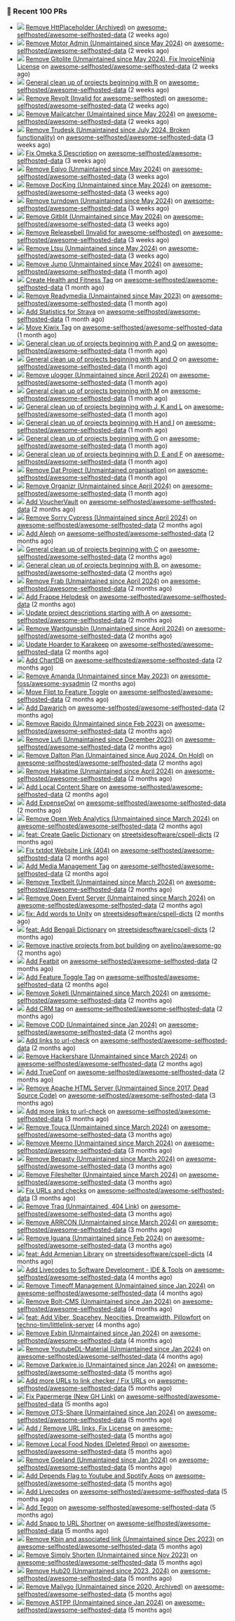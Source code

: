### 🔨 Recent 100 PRs

- ![](../assets/pr-merged.svg) [Remove HttPlaceholder (Archived)](https://github.com/awesome-selfhosted/awesome-selfhosted-data/pull/1414) on [awesome-selfhosted/awesome-selfhosted-data](https://github.com/awesome-selfhosted/awesome-selfhosted-data) (2 weeks ago)
- ![](../assets/pr-merged.svg) [Remove Motor Admin (Unmaintained since May 2024)](https://github.com/awesome-selfhosted/awesome-selfhosted-data/pull/1413) on [awesome-selfhosted/awesome-selfhosted-data](https://github.com/awesome-selfhosted/awesome-selfhosted-data) (2 weeks ago)
- ![](../assets/pr-merged.svg) [Remove Gitolite (Unmaintained since May 2024), Fix InvoiceNinja License](https://github.com/awesome-selfhosted/awesome-selfhosted-data/pull/1410) on [awesome-selfhosted/awesome-selfhosted-data](https://github.com/awesome-selfhosted/awesome-selfhosted-data) (2 weeks ago)
- ![](../assets/pr-merged.svg) [General clean up of projects beginning with R](https://github.com/awesome-selfhosted/awesome-selfhosted-data/pull/1403) on [awesome-selfhosted/awesome-selfhosted-data](https://github.com/awesome-selfhosted/awesome-selfhosted-data) (2 weeks ago)
- ![](../assets/pr-closed.svg) [Remove Revolt (Invalid for awesome-selfhosted)](https://github.com/awesome-selfhosted/awesome-selfhosted-data/pull/1402) on [awesome-selfhosted/awesome-selfhosted-data](https://github.com/awesome-selfhosted/awesome-selfhosted-data) (2 weeks ago)
- ![](../assets/pr-merged.svg) [Remove Mailcatcher (Umaintained since May 2024)](https://github.com/awesome-selfhosted/awesome-selfhosted-data/pull/1401) on [awesome-selfhosted/awesome-selfhosted-data](https://github.com/awesome-selfhosted/awesome-selfhosted-data) (2 weeks ago)
- ![](../assets/pr-merged.svg) [Remove Trudesk (Unmaintained since July 2024, Broken functionality)](https://github.com/awesome-selfhosted/awesome-selfhosted-data/pull/1400) on [awesome-selfhosted/awesome-selfhosted-data](https://github.com/awesome-selfhosted/awesome-selfhosted-data) (3 weeks ago)
- ![](../assets/pr-merged.svg) [Fix Omeka S Description](https://github.com/awesome-selfhosted/awesome-selfhosted-data/pull/1399) on [awesome-selfhosted/awesome-selfhosted-data](https://github.com/awesome-selfhosted/awesome-selfhosted-data) (3 weeks ago)
- ![](../assets/pr-merged.svg) [Remove Eqivo (Unmaintained since May 2024)](https://github.com/awesome-selfhosted/awesome-selfhosted-data/pull/1398) on [awesome-selfhosted/awesome-selfhosted-data](https://github.com/awesome-selfhosted/awesome-selfhosted-data) (3 weeks ago)
- ![](../assets/pr-merged.svg) [Remove DocKing (Unmaintained since May 2024)](https://github.com/awesome-selfhosted/awesome-selfhosted-data/pull/1391) on [awesome-selfhosted/awesome-selfhosted-data](https://github.com/awesome-selfhosted/awesome-selfhosted-data) (3 weeks ago)
- ![](../assets/pr-merged.svg) [Remove turndown (Unmaintained since May 2024)](https://github.com/awesome-selfhosted/awesome-selfhosted-data/pull/1390) on [awesome-selfhosted/awesome-selfhosted-data](https://github.com/awesome-selfhosted/awesome-selfhosted-data) (3 weeks ago)
- ![](../assets/pr-merged.svg) [Remove Gitblit (Unmaintained since May 2024)](https://github.com/awesome-selfhosted/awesome-selfhosted-data/pull/1389) on [awesome-selfhosted/awesome-selfhosted-data](https://github.com/awesome-selfhosted/awesome-selfhosted-data) (3 weeks ago)
- ![](../assets/pr-merged.svg) [Remove Releasebell (Invalid for awesome-selfhosted)](https://github.com/awesome-selfhosted/awesome-selfhosted-data/pull/1384) on [awesome-selfhosted/awesome-selfhosted-data](https://github.com/awesome-selfhosted/awesome-selfhosted-data) (3 weeks ago)
- ![](../assets/pr-merged.svg) [Remove Ltsu (Unmaintained since May 2024)](https://github.com/awesome-selfhosted/awesome-selfhosted-data/pull/1383) on [awesome-selfhosted/awesome-selfhosted-data](https://github.com/awesome-selfhosted/awesome-selfhosted-data) (3 weeks ago)
- ![](../assets/pr-merged.svg) [Remove Jump (Unmaintained since May 2024)](https://github.com/awesome-selfhosted/awesome-selfhosted-data/pull/1377) on [awesome-selfhosted/awesome-selfhosted-data](https://github.com/awesome-selfhosted/awesome-selfhosted-data) (1 month ago)
- ![](../assets/pr-merged.svg) [Create Health and Fitness Tag](https://github.com/awesome-selfhosted/awesome-selfhosted-data/pull/1363) on [awesome-selfhosted/awesome-selfhosted-data](https://github.com/awesome-selfhosted/awesome-selfhosted-data) (1 month ago)
- ![](../assets/pr-merged.svg) [Remove Readymedia (Unmaintained since May 2023)](https://github.com/awesome-selfhosted/awesome-selfhosted-data/pull/1353) on [awesome-selfhosted/awesome-selfhosted-data](https://github.com/awesome-selfhosted/awesome-selfhosted-data) (1 month ago)
- ![](../assets/pr-merged.svg) [Add Statistics for Strava](https://github.com/awesome-selfhosted/awesome-selfhosted-data/pull/1351) on [awesome-selfhosted/awesome-selfhosted-data](https://github.com/awesome-selfhosted/awesome-selfhosted-data) (1 month ago)
- ![](../assets/pr-merged.svg) [Move Kiwix Tag](https://github.com/awesome-selfhosted/awesome-selfhosted-data/pull/1350) on [awesome-selfhosted/awesome-selfhosted-data](https://github.com/awesome-selfhosted/awesome-selfhosted-data) (1 month ago)
- ![](../assets/pr-merged.svg) [General clean up of projects beginning with P and Q](https://github.com/awesome-selfhosted/awesome-selfhosted-data/pull/1344) on [awesome-selfhosted/awesome-selfhosted-data](https://github.com/awesome-selfhosted/awesome-selfhosted-data) (1 month ago)
- ![](../assets/pr-merged.svg) [General clean up of projects beginning with  N and O](https://github.com/awesome-selfhosted/awesome-selfhosted-data/pull/1335) on [awesome-selfhosted/awesome-selfhosted-data](https://github.com/awesome-selfhosted/awesome-selfhosted-data) (1 month ago)
- ![](../assets/pr-closed.svg) [Remove μlogger (Unmaintained since April 2024)](https://github.com/awesome-selfhosted/awesome-selfhosted-data/pull/1332) on [awesome-selfhosted/awesome-selfhosted-data](https://github.com/awesome-selfhosted/awesome-selfhosted-data) (1 month ago)
- ![](../assets/pr-merged.svg) [General clean up of projects beginning with M](https://github.com/awesome-selfhosted/awesome-selfhosted-data/pull/1330) on [awesome-selfhosted/awesome-selfhosted-data](https://github.com/awesome-selfhosted/awesome-selfhosted-data) (1 month ago)
- ![](../assets/pr-merged.svg) [General clean up of projects beginning with J, K and L](https://github.com/awesome-selfhosted/awesome-selfhosted-data/pull/1325) on [awesome-selfhosted/awesome-selfhosted-data](https://github.com/awesome-selfhosted/awesome-selfhosted-data) (1 month ago)
- ![](../assets/pr-merged.svg) [General clean up of projects beginning with H and I](https://github.com/awesome-selfhosted/awesome-selfhosted-data/pull/1324) on [awesome-selfhosted/awesome-selfhosted-data](https://github.com/awesome-selfhosted/awesome-selfhosted-data) (1 month ago)
- ![](../assets/pr-merged.svg) [General clean up of projects beginning with G](https://github.com/awesome-selfhosted/awesome-selfhosted-data/pull/1323) on [awesome-selfhosted/awesome-selfhosted-data](https://github.com/awesome-selfhosted/awesome-selfhosted-data) (1 month ago)
- ![](../assets/pr-merged.svg) [General clean up of projects beginning with D, E and F](https://github.com/awesome-selfhosted/awesome-selfhosted-data/pull/1318) on [awesome-selfhosted/awesome-selfhosted-data](https://github.com/awesome-selfhosted/awesome-selfhosted-data) (1 month ago)
- ![](../assets/pr-merged.svg) [Remove Dat Project (Unmaintained organisation)](https://github.com/awesome-selfhosted/awesome-selfhosted-data/pull/1317) on [awesome-selfhosted/awesome-selfhosted-data](https://github.com/awesome-selfhosted/awesome-selfhosted-data) (1 month ago)
- ![](../assets/pr-merged.svg) [Remove Organizr (Unmaintained since April 2024)](https://github.com/awesome-selfhosted/awesome-selfhosted-data/pull/1316) on [awesome-selfhosted/awesome-selfhosted-data](https://github.com/awesome-selfhosted/awesome-selfhosted-data) (1 month ago)
- ![](../assets/pr-merged.svg) [Add VoucherVault](https://github.com/awesome-selfhosted/awesome-selfhosted-data/pull/1303) on [awesome-selfhosted/awesome-selfhosted-data](https://github.com/awesome-selfhosted/awesome-selfhosted-data) (2 months ago)
- ![](../assets/pr-merged.svg) [Remove Sorry Cypress (Unmaintained since April 2024)](https://github.com/awesome-selfhosted/awesome-selfhosted-data/pull/1301) on [awesome-selfhosted/awesome-selfhosted-data](https://github.com/awesome-selfhosted/awesome-selfhosted-data) (2 months ago)
- ![](../assets/pr-merged.svg) [Add Aleph](https://github.com/awesome-selfhosted/awesome-selfhosted-data/pull/1300) on [awesome-selfhosted/awesome-selfhosted-data](https://github.com/awesome-selfhosted/awesome-selfhosted-data) (2 months ago)
- ![](../assets/pr-merged.svg) [General clean up of projects beginning with C](https://github.com/awesome-selfhosted/awesome-selfhosted-data/pull/1299) on [awesome-selfhosted/awesome-selfhosted-data](https://github.com/awesome-selfhosted/awesome-selfhosted-data) (2 months ago)
- ![](../assets/pr-merged.svg) [General clean up of projects beginning with B.](https://github.com/awesome-selfhosted/awesome-selfhosted-data/pull/1296) on [awesome-selfhosted/awesome-selfhosted-data](https://github.com/awesome-selfhosted/awesome-selfhosted-data) (2 months ago)
- ![](../assets/pr-merged.svg) [Remove Frab (Unmaintained since April 2024)](https://github.com/awesome-selfhosted/awesome-selfhosted-data/pull/1290) on [awesome-selfhosted/awesome-selfhosted-data](https://github.com/awesome-selfhosted/awesome-selfhosted-data) (2 months ago)
- ![](../assets/pr-merged.svg) [Add Frappe Helpdesk](https://github.com/awesome-selfhosted/awesome-selfhosted-data/pull/1289) on [awesome-selfhosted/awesome-selfhosted-data](https://github.com/awesome-selfhosted/awesome-selfhosted-data) (2 months ago)
- ![](../assets/pr-merged.svg) [Update project descriptions starting with A](https://github.com/awesome-selfhosted/awesome-selfhosted-data/pull/1286) on [awesome-selfhosted/awesome-selfhosted-data](https://github.com/awesome-selfhosted/awesome-selfhosted-data) (2 months ago)
- ![](../assets/pr-merged.svg) [Remove Wantgunsbin (Unmaintained since April 2024)](https://github.com/awesome-selfhosted/awesome-selfhosted-data/pull/1285) on [awesome-selfhosted/awesome-selfhosted-data](https://github.com/awesome-selfhosted/awesome-selfhosted-data) (2 months ago)
- ![](../assets/pr-merged.svg) [Update Hoarder to Karakeep](https://github.com/awesome-selfhosted/awesome-selfhosted-data/pull/1284) on [awesome-selfhosted/awesome-selfhosted-data](https://github.com/awesome-selfhosted/awesome-selfhosted-data) (2 months ago)
- ![](../assets/pr-merged.svg) [Add ChartDB](https://github.com/awesome-selfhosted/awesome-selfhosted-data/pull/1280) on [awesome-selfhosted/awesome-selfhosted-data](https://github.com/awesome-selfhosted/awesome-selfhosted-data) (2 months ago)
- ![](../assets/pr-merged.svg) [Remove Amanda (Unmaintained since May 2023)](https://github.com/awesome-foss/awesome-sysadmin/pull/612) on [awesome-foss/awesome-sysadmin](https://github.com/awesome-foss/awesome-sysadmin) (2 months ago)
- ![](../assets/pr-merged.svg) [Move Flipt to Feature Toggle](https://github.com/awesome-selfhosted/awesome-selfhosted-data/pull/1279) on [awesome-selfhosted/awesome-selfhosted-data](https://github.com/awesome-selfhosted/awesome-selfhosted-data) (2 months ago)
- ![](../assets/pr-merged.svg) [Add Dawarich](https://github.com/awesome-selfhosted/awesome-selfhosted-data/pull/1278) on [awesome-selfhosted/awesome-selfhosted-data](https://github.com/awesome-selfhosted/awesome-selfhosted-data) (2 months ago)
- ![](../assets/pr-merged.svg) [Remove Rapido (Unmaintained since Feb 2023)](https://github.com/awesome-selfhosted/awesome-selfhosted-data/pull/1277) on [awesome-selfhosted/awesome-selfhosted-data](https://github.com/awesome-selfhosted/awesome-selfhosted-data) (2 months ago)
- ![](../assets/pr-merged.svg) [Remove Lufi (Unmaintained since December 2023)](https://github.com/awesome-selfhosted/awesome-selfhosted-data/pull/1276) on [awesome-selfhosted/awesome-selfhosted-data](https://github.com/awesome-selfhosted/awesome-selfhosted-data) (2 months ago)
- ![](../assets/pr-merged.svg) [Remove Dalton Plan (Unmaintained since Aug 2024, On Hold)](https://github.com/awesome-selfhosted/awesome-selfhosted-data/pull/1275) on [awesome-selfhosted/awesome-selfhosted-data](https://github.com/awesome-selfhosted/awesome-selfhosted-data) (2 months ago)
- ![](../assets/pr-merged.svg) [Remove Hakatime (Unmaintained since April 2024)](https://github.com/awesome-selfhosted/awesome-selfhosted-data/pull/1271) on [awesome-selfhosted/awesome-selfhosted-data](https://github.com/awesome-selfhosted/awesome-selfhosted-data) (2 months ago)
- ![](../assets/pr-merged.svg) [Add Local Content Share](https://github.com/awesome-selfhosted/awesome-selfhosted-data/pull/1267) on [awesome-selfhosted/awesome-selfhosted-data](https://github.com/awesome-selfhosted/awesome-selfhosted-data) (2 months ago)
- ![](../assets/pr-merged.svg) [Add ExpenseOwl](https://github.com/awesome-selfhosted/awesome-selfhosted-data/pull/1263) on [awesome-selfhosted/awesome-selfhosted-data](https://github.com/awesome-selfhosted/awesome-selfhosted-data) (2 months ago)
- ![](../assets/pr-merged.svg) [Remove Open Web Analytics (Unmaintained since March 2024)](https://github.com/awesome-selfhosted/awesome-selfhosted-data/pull/1258) on [awesome-selfhosted/awesome-selfhosted-data](https://github.com/awesome-selfhosted/awesome-selfhosted-data) (2 months ago)
- ![](../assets/pr-merged.svg) [feat: Create Gaelic Dictionary](https://github.com/streetsidesoftware/cspell-dicts/pull/4223) on [streetsidesoftware/cspell-dicts](https://github.com/streetsidesoftware/cspell-dicts) (2 months ago)
- ![](../assets/pr-merged.svg) [Fix txtdot Website Link (404)](https://github.com/awesome-selfhosted/awesome-selfhosted-data/pull/1250) on [awesome-selfhosted/awesome-selfhosted-data](https://github.com/awesome-selfhosted/awesome-selfhosted-data) (2 months ago)
- ![](../assets/pr-merged.svg) [Add Media Management Tag](https://github.com/awesome-selfhosted/awesome-selfhosted-data/pull/1249) on [awesome-selfhosted/awesome-selfhosted-data](https://github.com/awesome-selfhosted/awesome-selfhosted-data) (2 months ago)
- ![](../assets/pr-merged.svg) [Remove Textbelt (Unmaintained since March 2024)](https://github.com/awesome-selfhosted/awesome-selfhosted-data/pull/1244) on [awesome-selfhosted/awesome-selfhosted-data](https://github.com/awesome-selfhosted/awesome-selfhosted-data) (2 months ago)
- ![](../assets/pr-merged.svg) [Remove Open Event Server (Unmaintained since March 2024)](https://github.com/awesome-selfhosted/awesome-selfhosted-data/pull/1243) on [awesome-selfhosted/awesome-selfhosted-data](https://github.com/awesome-selfhosted/awesome-selfhosted-data) (2 months ago)
- ![](../assets/pr-merged.svg) [fix: Add words to Unity](https://github.com/streetsidesoftware/cspell-dicts/pull/4197) on [streetsidesoftware/cspell-dicts](https://github.com/streetsidesoftware/cspell-dicts) (2 months ago)
- ![](../assets/pr-closed.svg) [feat: Add Bengali Dictionary](https://github.com/streetsidesoftware/cspell-dicts/pull/4196) on [streetsidesoftware/cspell-dicts](https://github.com/streetsidesoftware/cspell-dicts) (2 months ago)
- ![](../assets/pr-merged.svg) [Remove inactive projects from bot building](https://github.com/avelino/awesome-go/pull/5654) on [avelino/awesome-go](https://github.com/avelino/awesome-go) (2 months ago)
- ![](../assets/pr-merged.svg) [Add Featbit](https://github.com/awesome-selfhosted/awesome-selfhosted-data/pull/1238) on [awesome-selfhosted/awesome-selfhosted-data](https://github.com/awesome-selfhosted/awesome-selfhosted-data) (2 months ago)
- ![](../assets/pr-merged.svg) [Add Feature Toggle Tag](https://github.com/awesome-selfhosted/awesome-selfhosted-data/pull/1237) on [awesome-selfhosted/awesome-selfhosted-data](https://github.com/awesome-selfhosted/awesome-selfhosted-data) (2 months ago)
- ![](../assets/pr-merged.svg) [Remove Soketi (Unmaintained since March 2024)](https://github.com/awesome-selfhosted/awesome-selfhosted-data/pull/1233) on [awesome-selfhosted/awesome-selfhosted-data](https://github.com/awesome-selfhosted/awesome-selfhosted-data) (2 months ago)
- ![](../assets/pr-merged.svg) [Add CRM tag](https://github.com/awesome-selfhosted/awesome-selfhosted-data/pull/1232) on [awesome-selfhosted/awesome-selfhosted-data](https://github.com/awesome-selfhosted/awesome-selfhosted-data) (2 months ago)
- ![](../assets/pr-merged.svg) [Remove COD (Unmaintained since Jan 2024)](https://github.com/awesome-selfhosted/awesome-selfhosted-data/pull/1220) on [awesome-selfhosted/awesome-selfhosted-data](https://github.com/awesome-selfhosted/awesome-selfhosted-data) (2 months ago)
- ![](../assets/pr-merged.svg) [Add links to url-check](https://github.com/awesome-selfhosted/awesome-selfhosted-data/pull/1218) on [awesome-selfhosted/awesome-selfhosted-data](https://github.com/awesome-selfhosted/awesome-selfhosted-data) (2 months ago)
- ![](../assets/pr-merged.svg) [Remove Hackershare (Unmaintained since March 2024)](https://github.com/awesome-selfhosted/awesome-selfhosted-data/pull/1209) on [awesome-selfhosted/awesome-selfhosted-data](https://github.com/awesome-selfhosted/awesome-selfhosted-data) (2 months ago)
- ![](../assets/pr-merged.svg) [Add TrueConf](https://github.com/awesome-selfhosted/awesome-selfhosted-data/pull/1208) on [awesome-selfhosted/awesome-selfhosted-data](https://github.com/awesome-selfhosted/awesome-selfhosted-data) (2 months ago)
- ![](../assets/pr-closed.svg) [Remove Apache HTML Server (Unmaintained Since 2017, Dead Source Code)](https://github.com/awesome-selfhosted/awesome-selfhosted-data/pull/1203) on [awesome-selfhosted/awesome-selfhosted-data](https://github.com/awesome-selfhosted/awesome-selfhosted-data) (3 months ago)
- ![](../assets/pr-merged.svg) [Add more links to url-check](https://github.com/awesome-selfhosted/awesome-selfhosted-data/pull/1201) on [awesome-selfhosted/awesome-selfhosted-data](https://github.com/awesome-selfhosted/awesome-selfhosted-data) (3 months ago)
- ![](../assets/pr-merged.svg) [Remove Touca (Unmaintained since March 2024)](https://github.com/awesome-selfhosted/awesome-selfhosted-data/pull/1199) on [awesome-selfhosted/awesome-selfhosted-data](https://github.com/awesome-selfhosted/awesome-selfhosted-data) (3 months ago)
- ![](../assets/pr-merged.svg) [Remove Meemo (Unmaintained since March 2024)](https://github.com/awesome-selfhosted/awesome-selfhosted-data/pull/1198) on [awesome-selfhosted/awesome-selfhosted-data](https://github.com/awesome-selfhosted/awesome-selfhosted-data) (3 months ago)
- ![](../assets/pr-merged.svg) [Remove Bepasty (Unmaintained since March 2024)](https://github.com/awesome-selfhosted/awesome-selfhosted-data/pull/1197) on [awesome-selfhosted/awesome-selfhosted-data](https://github.com/awesome-selfhosted/awesome-selfhosted-data) (3 months ago)
- ![](../assets/pr-merged.svg) [Remove Fileshelter (Unmaintaied since March 2024)](https://github.com/awesome-selfhosted/awesome-selfhosted-data/pull/1195) on [awesome-selfhosted/awesome-selfhosted-data](https://github.com/awesome-selfhosted/awesome-selfhosted-data) (3 months ago)
- ![](../assets/pr-merged.svg) [Fix URLs and checks](https://github.com/awesome-selfhosted/awesome-selfhosted-data/pull/1194) on [awesome-selfhosted/awesome-selfhosted-data](https://github.com/awesome-selfhosted/awesome-selfhosted-data) (3 months ago)
- ![](../assets/pr-closed.svg) [Remove Traq (Unmaintained, 404 Link)](https://github.com/awesome-selfhosted/awesome-selfhosted-data/pull/1193) on [awesome-selfhosted/awesome-selfhosted-data](https://github.com/awesome-selfhosted/awesome-selfhosted-data) (3 months ago)
- ![](../assets/pr-merged.svg) [Remove ARRCON (Unmaintained since March 2024)](https://github.com/awesome-selfhosted/awesome-selfhosted-data/pull/1192) on [awesome-selfhosted/awesome-selfhosted-data](https://github.com/awesome-selfhosted/awesome-selfhosted-data) (3 months ago)
- ![](../assets/pr-merged.svg) [Remove Iguana (Unmaintained since Feb 2024)](https://github.com/awesome-selfhosted/awesome-selfhosted-data/pull/1172) on [awesome-selfhosted/awesome-selfhosted-data](https://github.com/awesome-selfhosted/awesome-selfhosted-data) (3 months ago)
- ![](../assets/pr-closed.svg) [feat: Add Armenian Library](https://github.com/streetsidesoftware/cspell-dicts/pull/4049) on [streetsidesoftware/cspell-dicts](https://github.com/streetsidesoftware/cspell-dicts) (4 months ago)
- ![](../assets/pr-merged.svg) [Add Livecodes to Software Development - IDE &amp; Tools](https://github.com/awesome-selfhosted/awesome-selfhosted-data/pull/1137) on [awesome-selfhosted/awesome-selfhosted-data](https://github.com/awesome-selfhosted/awesome-selfhosted-data) (4 months ago)
- ![](../assets/pr-closed.svg) [Remove Timeoff Management (Unmaintained since Jan 2024)](https://github.com/awesome-selfhosted/awesome-selfhosted-data/pull/1135) on [awesome-selfhosted/awesome-selfhosted-data](https://github.com/awesome-selfhosted/awesome-selfhosted-data) (4 months ago)
- ![](../assets/pr-merged.svg) [Remove Bolt-CMS (Unmaintained since Jan 2024)](https://github.com/awesome-selfhosted/awesome-selfhosted-data/pull/1120) on [awesome-selfhosted/awesome-selfhosted-data](https://github.com/awesome-selfhosted/awesome-selfhosted-data) (4 months ago)
- ![](../assets/pr-merged.svg) [feat: Add Viber, Spacehey, Neocities, Dreamwidth, Pillowfort](https://github.com/techno-tim/littlelink-server/pull/716) on [techno-tim/littlelink-server](https://github.com/techno-tim/littlelink-server) (4 months ago)
- ![](../assets/pr-merged.svg) [Remove Exbin (Unmaintained since Jan 2024)](https://github.com/awesome-selfhosted/awesome-selfhosted-data/pull/1115) on [awesome-selfhosted/awesome-selfhosted-data](https://github.com/awesome-selfhosted/awesome-selfhosted-data) (4 months ago)
- ![](../assets/pr-merged.svg) [Remove YoutubeDL-Material (Unmiantained since Jan 2024)](https://github.com/awesome-selfhosted/awesome-selfhosted-data/pull/1112) on [awesome-selfhosted/awesome-selfhosted-data](https://github.com/awesome-selfhosted/awesome-selfhosted-data) (4 months ago)
- ![](../assets/pr-merged.svg) [Remove Darkwire.io (Unmaintained since Jan 2024)](https://github.com/awesome-selfhosted/awesome-selfhosted-data/pull/1110) on [awesome-selfhosted/awesome-selfhosted-data](https://github.com/awesome-selfhosted/awesome-selfhosted-data) (5 months ago)
- ![](../assets/pr-merged.svg) [Add more URLs to link checker / Fix URLs](https://github.com/awesome-selfhosted/awesome-selfhosted-data/pull/1109) on [awesome-selfhosted/awesome-selfhosted-data](https://github.com/awesome-selfhosted/awesome-selfhosted-data) (5 months ago)
- ![](../assets/pr-merged.svg) [Fix Papermerge (New GH Link)](https://github.com/awesome-selfhosted/awesome-selfhosted-data/pull/1107) on [awesome-selfhosted/awesome-selfhosted-data](https://github.com/awesome-selfhosted/awesome-selfhosted-data) (5 months ago)
- ![](../assets/pr-merged.svg) [Remove OTS-Share (Unmaintained since Jan 2024)](https://github.com/awesome-selfhosted/awesome-selfhosted-data/pull/1100) on [awesome-selfhosted/awesome-selfhosted-data](https://github.com/awesome-selfhosted/awesome-selfhosted-data) (5 months ago)
- ![](../assets/pr-merged.svg) [Add  / Remove URL links, Fix License](https://github.com/awesome-selfhosted/awesome-selfhosted-data/pull/1094) on [awesome-selfhosted/awesome-selfhosted-data](https://github.com/awesome-selfhosted/awesome-selfhosted-data) (5 months ago)
- ![](../assets/pr-merged.svg) [Remove Local Food Nodes (Deleted Repo)](https://github.com/awesome-selfhosted/awesome-selfhosted-data/pull/1093) on [awesome-selfhosted/awesome-selfhosted-data](https://github.com/awesome-selfhosted/awesome-selfhosted-data) (5 months ago)
- ![](../assets/pr-merged.svg) [Remove Goeland (Unmaintained since Jan 2024)](https://github.com/awesome-selfhosted/awesome-selfhosted-data/pull/1091) on [awesome-selfhosted/awesome-selfhosted-data](https://github.com/awesome-selfhosted/awesome-selfhosted-data) (5 months ago)
- ![](../assets/pr-merged.svg) [Add Depends Flag to Youtube and Spotify Apps](https://github.com/awesome-selfhosted/awesome-selfhosted-data/pull/1089) on [awesome-selfhosted/awesome-selfhosted-data](https://github.com/awesome-selfhosted/awesome-selfhosted-data) (5 months ago)
- ![](../assets/pr-closed.svg) [Add Livecodes](https://github.com/awesome-selfhosted/awesome-selfhosted-data/pull/1086) on [awesome-selfhosted/awesome-selfhosted-data](https://github.com/awesome-selfhosted/awesome-selfhosted-data) (5 months ago)
- ![](../assets/pr-merged.svg) [Add Tegon](https://github.com/awesome-selfhosted/awesome-selfhosted-data/pull/1085) on [awesome-selfhosted/awesome-selfhosted-data](https://github.com/awesome-selfhosted/awesome-selfhosted-data) (5 months ago)
- ![](../assets/pr-closed.svg) [Add Snapp to URL Shortner](https://github.com/awesome-selfhosted/awesome-selfhosted-data/pull/1084) on [awesome-selfhosted/awesome-selfhosted-data](https://github.com/awesome-selfhosted/awesome-selfhosted-data) (5 months ago)
- ![](../assets/pr-merged.svg) [Remove Kbin and associated link (Unmaintained since Dec 2023)](https://github.com/awesome-selfhosted/awesome-selfhosted-data/pull/1083) on [awesome-selfhosted/awesome-selfhosted-data](https://github.com/awesome-selfhosted/awesome-selfhosted-data) (5 months ago)
- ![](../assets/pr-merged.svg) [Remove Simply Shorten (Unmaintained since Nov 2023)](https://github.com/awesome-selfhosted/awesome-selfhosted-data/pull/1082) on [awesome-selfhosted/awesome-selfhosted-data](https://github.com/awesome-selfhosted/awesome-selfhosted-data) (5 months ago)
- ![](../assets/pr-merged.svg) [Remove Hub20 (Unmaintained since 2023, 2024)](https://github.com/awesome-selfhosted/awesome-selfhosted-data/pull/1081) on [awesome-selfhosted/awesome-selfhosted-data](https://github.com/awesome-selfhosted/awesome-selfhosted-data) (5 months ago)
- ![](../assets/pr-merged.svg) [Remove Mailygo (Unmaintained since 2020, Archived)](https://github.com/awesome-selfhosted/awesome-selfhosted-data/pull/1080) on [awesome-selfhosted/awesome-selfhosted-data](https://github.com/awesome-selfhosted/awesome-selfhosted-data) (5 months ago)
- ![](../assets/pr-merged.svg) [Remove ASTPP (Unmaintained since Jan 2024)](https://github.com/awesome-selfhosted/awesome-selfhosted-data/pull/1079) on [awesome-selfhosted/awesome-selfhosted-data](https://github.com/awesome-selfhosted/awesome-selfhosted-data) (5 months ago)